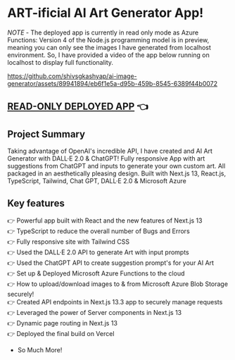 # ART-ificial AI Art Generator App!

_NOTE_ - The deployed app is currently in read only mode as Azure Functions: Version 4 of the Node.js programming model is in preview, meaning you can only see the images I have generated from localhost environment. So, I have provided a video of the app below running on localhost to display full functionality.

https://github.com/shivsgkashyap/ai-image-generator/assets/89941894/eb6f1e5a-d95b-459b-8545-6389f44b0072

## [READ-ONLY DEPLOYED APP](https://ai-image-generator-flame.vercel.app/) :point_left:


## Project Summary


Taking advantage of OpenAI's incredible API, I have created and AI Art Generator with DALL·E 2.0 & ChatGPT! Fully responsive App with art suggestions from ChatGPT and inputs to generate your own custom art. All packaged in an aesthetically pleasing design. Built with Next.js 13, React.js, TypeScript, Tailwind, Chat GPT, DALL·E 2.0 & Microsoft Azure

## Key features

👉 Powerful app built with React and the new features of Next.js 13  
👉 TypeScript to reduce the overall number of Bugs and Errors  
👉 Fully responsive site with Tailwind CSS  
👉 Used the DALL·E 2.0 API to generate Art with input prompts  
👉 Used the ChatGPT API to create suggestion prompt's for your AI Art  
👉 Set up & Deployed Microsoft Azure Functions to the cloud  
👉 How to upload/download images to & from Microsoft Azure Blob Storage securely!  
👉 Created API endpoints in Next.js 13.3 app to securely manage requests  
👉 Leveraged the power of Server components in Next.js 13  
👉 Dynamic page routing in Next.js 13  
👉 Deployed the final build on Vercel  
  
+ So Much More!

